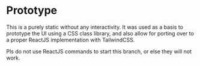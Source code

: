 # Prototype

This is a purely static without any interactivity. It was used as a basis to prototype the UI using a CSS class library, and also allow for porting over to a proper ReactJS implementation with TailwindCSS.

Pls do not use ReactJS commands to start this branch, or else they will not work.
